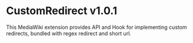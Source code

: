 # CustomRedirect v1.0.1

This MediaWiki extension provides API and Hook for implementing custom redirects, bundled with regex redirect and short url.
